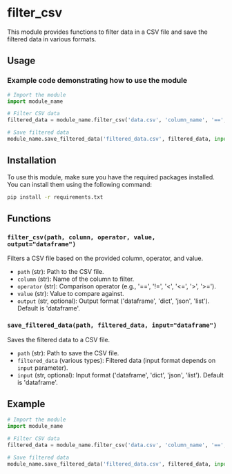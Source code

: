 # filter_csv

This module provides functions to filter data in a CSV file and save the filtered data in various formats.

## Usage

### Example code demonstrating how to use the module

```python
# Import the module
import module_name

# Filter CSV data
filtered_data = module_name.filter_csv('data.csv', 'column_name', '==', 'value', output='json')

# Save filtered data
module_name.save_filtered_data('filtered_data.csv', filtered_data, input='json')
```

## Installation

To use this module, make sure you have the required packages installed. You can install them using the following command:

```bash
pip install -r requirements.txt
```

## Functions

### `filter_csv(path, column, operator, value, output="dataframe")`

Filters a CSV file based on the provided column, operator, and value.

- `path` (str): Path to the CSV file.
- `column` (str): Name of the column to filter.
- `operator` (str): Comparison operator (e.g., '==', '!=', '<', '<=', '>', '>=').
- `value` (str): Value to compare against.
- `output` (str, optional): Output format ('dataframe', 'dict', 'json', 'list'). Default is 'dataframe'.

### `save_filtered_data(path, filtered_data, input="dataframe")`

Saves the filtered data to a CSV file.

- `path` (str): Path to save the CSV file.
- `filtered_data` (various types): Filtered data (input format depends on `input` parameter).
- `input` (str, optional): Input format ('dataframe', 'dict', 'json', 'list'). Default is 'dataframe'.

## Example

```python
# Import the module
import module_name

# Filter CSV data
filtered_data = module_name.filter_csv('data.csv', 'column_name', '==', 'value', output='json')

# Save filtered data
module_name.save_filtered_data('filtered_data.csv', filtered_data, input='json')
```
